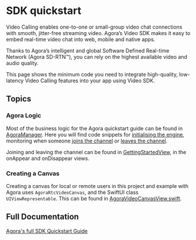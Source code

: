 #  SDK quickstart

Video Calling enables one-to-one or small-group video chat connections with smooth, jitter-free streaming video. Agora’s Video SDK makes it easy to embed real-time video chat into web, mobile and native apps.

Thanks to Agora’s intelligent and global Software Defined Real-time Network (Agora SD-RTN™), you can rely on the highest available video and audio quality.

This page shows the minimum code you need to integrate high-quality, low-latency Video Calling features into your app using Video SDK.

## Topics

### Agora Logic

Most of the business logic for the Agora quickstart guide can be found in [AgoraManager](../AgoraManager/AgoraManager.swift). Here you will find code snippets for [initialising the engine](../AgoraManager/AgoraManager.swift#L23-L28), monitoring when someone [joins the channel](../AgoraManager/AgoraManager.swift#L84-L86) or [leaves the channel](../AgoraManager/AgoraManager.swift#L97-L99).

Joining and leaving the channel can be found in [GettingStartedView](GettingStartedView.swift), in the onAppear and onDisappear views.

### Creating a Canvas

Creating a canvas for local or remote users in this project and example with Agora uses `AgoraRtcVideoCanvas`, and the SwiftUI class `UIViewRepresentable`. This can be found in [AgoraVideoCanvasView.swift](../AgoraManager/AgoraVideoCanvasView.swift).

## Full Documentation

[Agora's full SDK Quickstart Guide](https://docs.agora.io/en/interactive-live-streaming/get-started/get-started-sdk?platform=macos)
